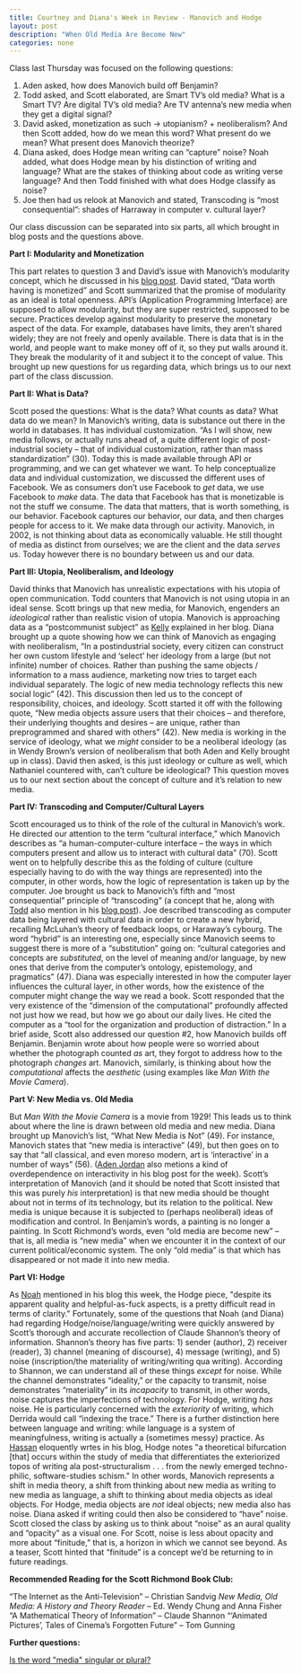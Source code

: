 ```yaml
---
title: Courtney and Diana's Week in Review - Manovich and Hodge
layout: post
description: "When Old Media Are Become New"
categories: none
---
```

Class last Thursday was focused on the following questions:

1.	Aden asked, how does Manovich build off Benjamin?
2.	Todd asked, and Scott elaborated, are Smart TV’s old media? What is a Smart TV? Are digital TV’s old media? Are TV antenna’s new media when they get a digital signal?
3.	David asked, monetization as such → utopianism? + neoliberalism? And then Scott added, how do we mean this word? What present do we mean? What present does Manovich theorize? 
4.	Diana asked, does Hodge mean writing can “capture” noise? Noah added, what does Hodge mean by his distinction of writing and language? What are the stakes of thinking about code as writing verse language? And then Todd finished with what does Hodge classify as noise? 
5.	Joe then had us relook at Manovich and stated, Transcoding is “most consequential”: shades of Harraway in computer v. cultural layer?

Our class discussion can be separated into six parts, all which brought in blog posts and the questions above.

**Part I: Modularity and Monetization**

This part relates to question 3 and David’s issue with Manovich’s modularity concept, which he discussed in his [blog post](http://davidlnowak.github.io/blog/2016-02-16/post-week6-reading.html).  David stated, “Data worth having is monetized” and Scott summarized that the promise of modularity as an ideal is total openness. API’s (Application Programming Interface) are supposed to allow modularity, but they are super restricted, supposed to be secure. Practices develop against modularity to preserve the monetary aspect of the data. For example, databases have limits, they aren’t shared widely; they are not freely and openly available. There is data that is in the world, and people want to make money off of it, so they put walls around it.  They break the modularity of it and subject it to the concept of value. This brought up new questions for us regarding data, which brings us to our next part of the class discussion. 

**Part II: What is Data?**

Scott posed the questions: What is the data? What counts as data? What data do we mean? In Manovich’s writing, data is substance out there in the world in databases. It has individual customization. “As I will show, new media follows, or actually runs ahead of, a quite different logic of post-industrial society – that of individual customization, rather than mass standardization” (30). Today this is made available through API or programming, and we can get whatever we want.  To help conceptualize data and individual customization, we discussed the different uses of Facebook. We as consumers don’t use Facebook to *get* data, we use Facebook to *make* data.  The data that Facebook has that is monetizable is not the stuff we consume.  The data that matters, that is worth something, is our behavior. Facebook captures our behavior, our data, and then charges people for access to it. We make data through our activity.  Manovich, in 2002, is not thinking about data as economically valuable. He still thought of media as distinct from ourselves; we are the client and the data *serves* us. Today however there is no boundary between us and our data. 

**Part III: Utopia, Neoliberalism, and Ideology** 

David thinks that Manovich has unrealistic expectations with his utopia of open communication.  Todd counters that Manovich is not using utopia in an ideal sense. Scott brings up that new media, for Manovich, engenders an *ideological* rather than realistic vision of utopia. Manovich is approaching data as a “postcommunist subject” as [Kelly](http://kellypolasek.github.io/blog/2016-02-17/fourth-reading-blog.html) explained in her blog.  Diana brought up a quote showing how we can think of Manovich as engaging with neoliberalism, “In a postindustrial society, every citizen can construct her own custom lifestyle and ‘select’ her ideology from a large (but not infinite) number of choices.  Rather than pushing the same objects / information to a mass audience, marketing now tries to target each individual separately.  The logic of new media technology reflects this new social logic” (42).  This discussion then led us to the concept of responsibility, choices, and ideology.  Scott started it off with the following quote, “New media objects assure users that their choices – and therefore, their underlying thoughts and desires – are unique, rather than preprogrammed and shared with others” (42). New media is working in the service of ideology, what we *might* consider to be a neoliberal ideology (as in Wendy Brown’s version of neoliberalism that both Aden and Kelly brought up in class).  David then asked, is this just ideology or culture as well, which Nathaniel countered with, can’t culture be ideological? This question moves us to our next section about the concept of culture and it’s relation to new media.  


**Part IV: Transcoding and Computer/Cultural Layers**

Scott encouraged us to think of the role of the cultural in Manovich’s work. He directed our attention to the term “cultural interface,” which Manovich describes as “a human-computer-culture interface – the ways in which computers present and allow us to interact with cultural data” (70). Scott went on to helpfully describe this as the folding of culture (culture especially having to do with the way things are represented) into the computer, in other words, how the logic of representation is taken up by the computer. Joe brought us back to Manovich’s fifth and “most consequential” principle of “transcoding” (a concept that he, along with [Todd](http://tbreijak.github.io/blog/2016-02-17/Manovich-and-Haraway.html) also mention in his [blog post](http://joetorok.github.io/blog/2016-02-17/manovich-new-media.html)). Joe described transcoding as computer data being layered with cultural data in order to create a new hybrid, recalling McLuhan’s theory of feedback loops, or Haraway’s cybourg. The word “hybrid” is an interesting one, especially since Manovich seems to suggest there is more of a “substitution” going on: “cultural categories and concepts are *substituted*, on the level of meaning and/or language, by new ones that derive from the computer’s ontology, epistemology, and pragmatics” (47). Diana was especially interested in how the computer layer influences the cultural layer, in other words, how the existence of the computer might change the way we read a book. Scott responded that the very existence of the “dimension of the computational” profoundly affected not just how we read, but how we go about our daily lives. He cited the computer as a “tool for the organization and production of distraction.” In a brief aside, Scott also addressed our question #2, how Manovich builds off Benjamin. Benjamin wrote about how people were so worried about whether the photograph counted *as* art, they forgot to address how to the photograph *changes* art. Manovich, similarly, is thinking about how the *computational* affects the *aesthetic* (using examples like *Man With the Movie Camera*).

**Part V: New Media vs. Old Media**

But *Man With the Movie Camera* is a movie from 1929! This leads us to think about where the line is drawn between old media and new media. Diana brought up Manovich’s list, “What New Media is Not” (49). For instance, Manovich states that “new media is interactive” (49), but then goes on to say that “all classical, and even moreso modern, art is ‘interactive’ in a number of ways” (56). ([Aden Jordan](http://adenj86.github.io/blog/2016-02-17/Manovich.html) also metions a kind of overdependence on interactivity in his blog post for the week). Scott’s interpretation of Manovich (and it should be noted that Scott insisted that this was purely *his* interpretation) is that new media should be thought about not in terms of its technology, but its relation to the political. New media is unique because it is subjected to (perhaps neoliberal) ideas of modification and control. In Benjamin’s words, a painting is no longer a painting. In Scott Richmond’s words, even “old media are become new” – that is, all media is “new media” when we encounter it in the context of our current political/economic system.  The only “old media” is that which has disappeared or not made it into new media. 

**Part VI: Hodge**

As [Noah](http://noahmcmlln.github.io/blog/2016-02-17/clarification-and-confusion.html) mentioned in his blog this week, the Hodge piece, "despite its apparent quality and helpful-as-fuck aspects, is a pretty difficult read in terms of clarity." Fortunately, some of the questions that Noah (and Diana) had regarding Hodge/noise/language/writing were quickly answered by Scott’s thorough and accurate recollection of Claude Shannon’s theory of information. Shannon’s theory has five parts: 1) sender (author), 2) receiver (reader), 3) channel (meaning of discourse), 4) message (writing), and 5) noise (inscription/the materiality of writing/writing qua writing). According to Shannon, we can understand all of these things *except* for noise. While the channel demonstrates “ideality,” or the capacity to transmit, noise demonstrates “materiality” in its *incapacity* to transmit, in other words, noise captures the imperfections of technology. For Hodge, writing *has* noise. He is particularly concerned with the *exteriority* of writing, which Derrida would call “indexing the trace.” There is a further distinction here between language and writing: while language is a system of meaningfulness, writing is actually a (sometimes messy) practice. As [Hassan](http://hassana85.github.io/blog/2016-02-17/Manovich-and-Hodge.html) eloquently wrtes in his blog, Hodge notes "a theoretical bifurcation [that] occurs within the study of media that differentiates the exteriorized topos of writing ala post-structuralism . . . from the newly emerged techno-philic, software-studies schism." In other words, Manovich represents a shift in media theory, a shift from thinking about new media as writing to new media as language, a shift to thinking about media objects as ideal objects. For Hodge, media objects are *not* ideal objects; new media also has noise. Diana asked if writing could then also be considered to “have” noise. Scott closed the class by asking us to think about “noise” as an aural quality and “opacity” as a visual one. For Scott, noise is less about opacity and more about “finitude,” that is, a horizon in which we cannot see beyond. As a teaser, Scott hinted that “finitude” is a concept we’d be returning to in future readings. 

**Recommended Reading for the Scott Richmond Book Club:**  

“The Internet as the Anti-Television” – Christian Sandvig
*New Media, Old Media: A History and Theory Reader* – Ed. Wendy Chung and Anna Fisher
“A Mathematical Theory of Information” – Claude Shannon
“‘Animated Pictures’, Tales of Cinema’s Forgotten Future” – Tom Gunning

**Further questions:**

[Is the word "media" singular or plural?](http://forum.thefreedictionary.com/postst34369_-media-are--or-media-is--.aspx)
